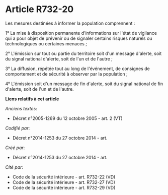 # Article R732-20

Les mesures destinées à informer la population comprennent :

1° La mise à disposition permanente d'informations sur l'état de vigilance qui a pour objet de prévenir ou de signaler
certains risques naturels ou technologiques ou certaines menaces ;

2° L'émission sur tout ou partie du territoire soit d'un message d'alerte, soit du signal national d'alerte, soit de l'un et
de l'autre ;

3° La diffusion, répétée tout au long de l'événement, de consignes de comportement et de sécurité à observer par la
population ;

4° L'émission soit d'un message de fin d'alerte, soit du signal national de fin d'alerte, soit de l'un et de l'autre.

**Liens relatifs à cet article**

_Anciens textes_:

  - Décret n°2005-1269 du 12 octobre 2005 - art. 2 (VT)

_Codifié par_:

  - Décret n°2014-1253 du 27 octobre 2014 - art.

_Créé par_:

  - Décret n°2014-1253 du 27 octobre 2014 - art.

_Cité par_:

  - Code de la sécurité intérieure - art. R732-22 (VD)
  - Code de la sécurité intérieure - art. R732-27 (VD)
  - Code de la sécurité intérieure - art. R732-29 (VD)
